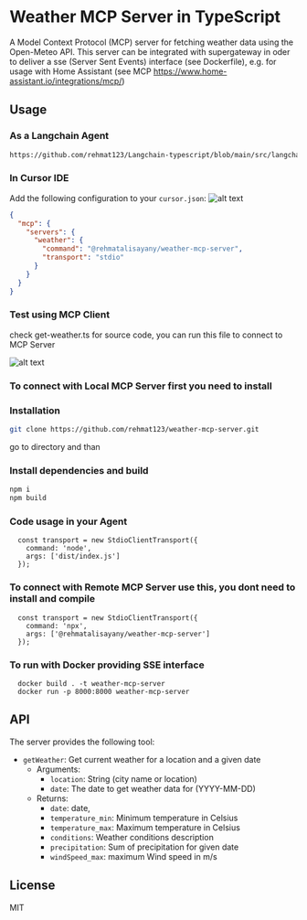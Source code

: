 # Weather MCP Server in TypeScript

A Model Context Protocol (MCP) server for fetching weather data using the Open-Meteo API. This server can be integrated with supergateway in oder to deliver a sse (Server Sent Events) interface (see Dockerfile), e.g. for usage with Home Assistant (see MCP https://www.home-assistant.io/integrations/mcp/)

## Usage

### As a Langchain Agent

```bash
https://github.com/rehmat123/Langchain-typescript/blob/main/src/langchain/weather.ts
```

### In Cursor IDE

Add the following configuration to your `cursor.json`:
![alt text](image.png)

```json
{
  "mcp": {
    "servers": {
      "weather": {
        "command": "@rehmatalisayany/weather-mcp-server",
        "transport": "stdio"
      }
    }
  }
}
```

### Test using MCP Client

check get-weather.ts for source code, you can run this file to connect to MCP Server

![alt text](image-1.png)

### To connect with Local MCP Server first you need to install 

### Installation

```bash
git clone https://github.com/rehmat123/weather-mcp-server.git
```

go to directory and than
### Install dependencies and build
```bash
npm i
npm build
```

### Code usage in your Agent
 ```
   const transport = new StdioClientTransport({
     command: 'node',
     args: ['dist/index.js']
   });
```

### To connect with Remote MCP Server use this, you dont need to install and compile
```
  const transport = new StdioClientTransport({
    command: 'npx',
    args: ['@rehmatalisayany/weather-mcp-server']
  });

```
### To run with Docker providing SSE interface
```
  docker build . -t weather-mcp-server
  docker run -p 8000:8000 weather-mcp-server
```

## API

The server provides the following tool:

- `getWeather`: Get current weather for a location and a given date
  - Arguments:
    - `location`: String (city name or location)
    - `date`: The date to get weather data for (YYYY-MM-DD)
  - Returns:
    - `date`: date,
    - `temperature_min`: Minimum temperature in Celsius
    - `temperature_max`: Maximum temperature in Celsius
    - `conditions`: Weather conditions description
    - `precipitation`: Sum of precipitation for given date
    - `windSpeed_max`: maximum Wind speed in m/s

## License

MIT 

